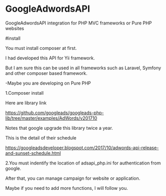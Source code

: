 # GoogleAdwordsAPI
GoogleAdwordsAPI integration for PHP MVC frameworks or Pure PHP websites

#install

You must install composer at first.

I had developed this API for Yii framework.

But I am sure this can be used in all frameworks such as Laravel, Symfony and other composer based framework.

-Maybe you are developing on Pure PHP

1.Composer install 

Here are library link

https://github.com/googleads/googleads-php-lib/tree/master/examples/AdWords/v201710

Notes that google upgrade this library twice a year.

This is the detail of their schedule 

https://googleadsdeveloper.blogspot.com/2017/10/adwords-api-release-and-sunset-schedule.html

2.You must indentify the location of adsapi_php.ini for authentication from google.

After that, you can manage campaign for website or application.

Maybe if you need to add more functions, I will follow you.
